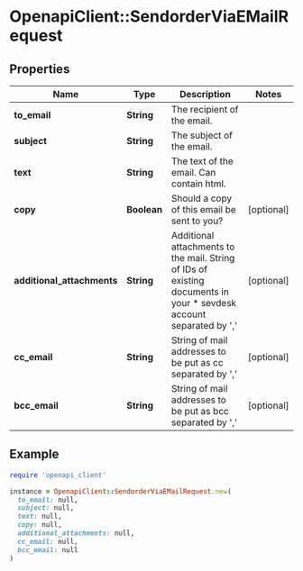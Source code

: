 # OpenapiClient::SendorderViaEMailRequest

## Properties

| Name | Type | Description | Notes |
| ---- | ---- | ----------- | ----- |
| **to_email** | **String** | The recipient of the email. |  |
| **subject** | **String** | The subject of the email. |  |
| **text** | **String** | The text of the email. Can contain html. |  |
| **copy** | **Boolean** | Should a copy of this email be sent to you? | [optional] |
| **additional_attachments** | **String** | Additional attachments to the mail. String of IDs of existing documents in your       *                      sevdesk account separated by &#39;,&#39; | [optional] |
| **cc_email** | **String** | String of mail addresses to be put as cc separated by &#39;,&#39; | [optional] |
| **bcc_email** | **String** | String of mail addresses to be put as bcc separated by &#39;,&#39; | [optional] |

## Example

```ruby
require 'openapi_client'

instance = OpenapiClient::SendorderViaEMailRequest.new(
  to_email: null,
  subject: null,
  text: null,
  copy: null,
  additional_attachments: null,
  cc_email: null,
  bcc_email: null
)
```


